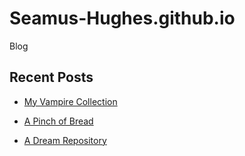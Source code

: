 # Seamus-Hughes.github.io
Blog

## Recent Posts

- [My Vampire Collection](/_posts/2024-12-08-my-vampire-collection.md)

- [A Pinch of Bread](/_posts/2024-11-29-a-pinch-of-bread.md)

- [A Dream Repository](/_posts/2024-11-27-a-dream-repository.md)
